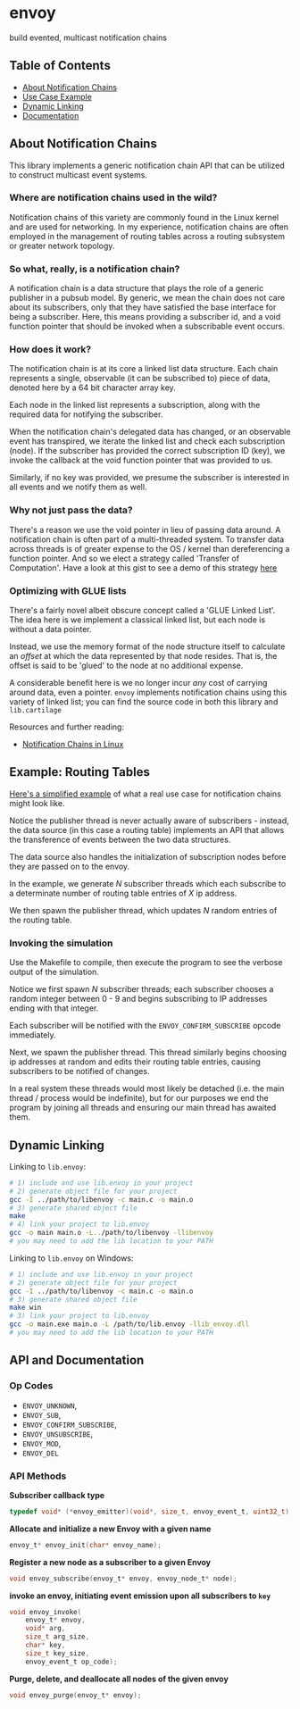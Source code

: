 # envoy

build evented, multicast notification chains

## Table of Contents

- [About Notification Chains](#about)
- [Use Case Example](#example)
- [Dynamic Linking](#linking)
- [Documentation](#docs)

## <a name="about"></a> About Notification Chains

This library implements a generic notification chain API that can be utilized to construct multicast event systems.

### Where are notification chains used in the wild?

Notification chains of this variety are commonly found in the Linux kernel and are used for networking. In my experience, notification chains are often employed in the management of routing tables across a routing subsystem or greater network topology.

### So what, really, is a notification chain?

A notification chain is a data structure that plays the role of a generic publisher in a pubsub model. By generic, we mean the chain does not care about its subscribers, only that they have satisfied the base interface for being a subscriber. Here, this means providing a subscriber id, and a void function pointer that should be invoked when a subscribable event occurs.

### How does it work?

The notification chain is at its core a linked list data structure. Each chain represents a single, observable (it can be subscribed to) piece of data, denoted here by a 64 bit character array key.

Each node in the linked list represents a subscription, along with the required data for notifying the subscriber.

When the notification chain's delegated data has changed, or an observable event has transpired, we iterate the linked list and check each subscription (node). If the subscriber has provided the correct subscription ID (key), we invoke the callback at the void function pointer that was provided to us.

Similarly, if no key was provided, we presume the subscriber is interested in all events and we notify them as well.

### Why not just pass the data?

There's a reason we use the void pointer in lieu of passing data around. A notification chain is often part of a multi-threaded system. To transfer data across threads is of greater expense to the OS / kernel than dereferencing a function pointer. And so we elect a strategy called 'Transfer of Computation'. Have a look at this gist to see a demo of this strategy [here](https://gist.github.com/MatthewZito/e187ce42eadaaf2a1eeabb0d36fe9604)

### Optimizing with GLUE lists

There's a fairly novel albeit obscure concept called a 'GLUE Linked List'. The idea here is we implement a classical linked list, but each node is without a data pointer.

Instead, we use the memory format of the node structure itself to calculate an *offset* at which the data represented by that node resides. That is, the offset is said to be 'glued' to the node at no additional expense.

A considerable benefit here is we no longer incur *any* cost of carrying around data, even a pointer. `envoy` implements notification chains using this variety of linked list; you can find the source code in both this library and `lib.cartilage`

Resources and further reading:

- [Notification Chains in Linux](https://www.oreilly.com/library/view/understanding-linux-network/0596002556/ch04.html)

## <a name="example"></a> Example: Routing Tables

[Here's a simplified example](./examples/routing_table) of what a real use case for notification chains might look like.

Notice the publisher thread is never actually aware of subscribers - instead, the data source (in this case a routing table) implements an API that allows the transference of events between the two data structures.

The data source also handles the initialization of subscription nodes before they are passed on to the envoy.

In the example, we generate *N* subscriber threads which each subscribe to a determinate number of routing table entries of *X* ip address.

We then spawn the publisher thread, which updates *N* random entries of the routing table.

### Invoking the simulation

Use the Makefile to compile, then execute the program to see the verbose output of the simulation.

Notice we first spawn *N* subscriber threads; each subscriber chooses a random integer between 0 - 9 and begins subscribing to IP addresses ending with that integer.

Each subscriber will be notified with the `ENVOY_CONFIRM_SUBSCRIBE` opcode immediately.

Next, we spawn the publisher thread. This thread similarly begins choosing ip addresses at random and edits their routing table entries, causing subscribers to be notified of changes.

In a real system these threads would most likely be detached (i.e. the main thread / process would be indefinite), but for our purposes we end the program by joining all threads and ensuring our main thread has awaited them.

## <a name="linking"></a> Dynamic Linking

Linking to `lib.envoy`:

```bash
# 1) include and use lib.envoy in your project
# 2) generate object file for your project
gcc -I ../path/to/libenvoy -c main.c -o main.o
# 3) generate shared object file
make
# 4) link your project to lib.envoy
gcc -o main main.o -L../path/to/libenvoy -llibenvoy
# you may need to add the lib location to your PATH
```

Linking to `lib.envoy` on Windows:

```bash
# 1) include and use lib.envoy in your project
# 2) generate object file for your project
gcc -I ../path/to/libenvoy -c main.c -o main.o
# 3) generate shared object file
make win
# 3) link your project to lib.envoy
gcc -o main.exe main.o -L /path/to/lib.envoy -llib_envoy.dll
# you may need to add the lib location to your PATH
```

## <a name="docs"></a> API and Documentation

### Op Codes

- `ENVOY_UNKNOWN`,
- `ENVOY_SUB`,
- `ENVOY_CONFIRM_SUBSCRIBE`,
- `ENVOY_UNSUBSCRIBE`,
- `ENVOY_MOD`,
- `ENVOY_DEL`

### API Methods

**Subscriber callback type**

```c
typedef void* (*envoy_emitter)(void*, size_t, envoy_event_t, uint32_t);
```

**Allocate and initialize a new Envoy with a given name**

```c
envoy_t* envoy_init(char* envoy_name);
```

**Register a new node as a subscriber to a given Envoy**

```c
void envoy_subscribe(envoy_t* envoy, envoy_node_t* node);
```

**invoke an envoy, initiating event emission upon all subscribers to `key`**

```c
void envoy_invoke(
	envoy_t* envoy,
	void* arg,
	size_t arg_size,
	char* key,
	size_t key_size,
	envoy_event_t op_code);
```

**Purge, delete, and deallocate all nodes of the given envoy**

```c
void envoy_purge(envoy_t* envoy);
```
